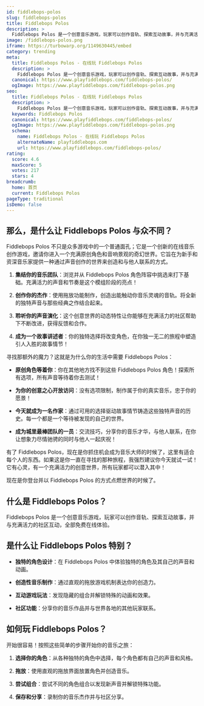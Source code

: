 ```yaml
---
id: fiddlebops-polos
slug: fiddlebops-polos
title: Fiddlebops Polos
description: >
  Fiddlebops Polos 是一个创意音乐游戏，玩家可以创作音轨、探索互动故事，并与充满活力的社区互动，全部免费在线体验。
image: /fiddlebops-polos.png
iframe: https://turbowarp.org/1149630445/embed
category: trending
meta:
  title: Fiddlebops Polos - 在线玩 Fiddlebops Polos
  description: >
    Fiddlebops Polos 是一个创意音乐游戏，玩家可以创作音轨、探索互动故事，并与充满活力的社区互动，全部免费在线体验。
  canonical: https://www.playfiddlebops.com/fiddlebops-polos/
  ogImage: https://www.playfiddlebops.com/fiddlebops-polos.png
seo:
  title: Fiddlebops Polos - 在线玩 Fiddlebops Polos
  description: >
    Fiddlebops Polos 是一个创意音乐游戏，玩家可以创作音轨、探索互动故事，并与充满活力的社区互动，全部免费在线体验。
  keywords: Fiddlebops Polos
  canonical: https://www.playfiddlebops.com/fiddlebops-polos/
  ogImage: https://www.playfiddlebops.com/fiddlebops-polos.png
  schema:
    name: Fiddlebops Polos - 在线玩 Fiddlebops Polos
    alternateName: playfiddlebops.com
    url: https://www.playfiddlebops.com/fiddlebops-polos/
rating:
  score: 4.6
  maxScore: 5
  votes: 217
  stars: 4
breadcrumb:
  home: 首页
  current: Fiddlebops Polos
pageType: traditional
isDemo: false
---
```


## 那么，是什么让 Fiddlebops Polos 与众不同？

Fiddlebops Polos 不只是众多游戏中的一个普通面孔；它是一个创新的在线音乐创作游戏，邀请你进入一个充满原创角色和音响景观的奇幻世界。它旨在为新手和资深音乐家提供一种通过声音创作的世界来创造和与他人联系的方式。

1. **集结你的音乐团队**：浏览并从 Fiddlebops Polos 角色阵容中挑选来打下基础。充满活力的声音和节奏是这个模组阶段的亮点！

1. **创作你的杰作**：使用拖放功能制作，创造出能触动你音乐灵魂的音轨。将全新的独特声音与那些经典之作结合起来。

1. **聆听你的声音演化**：这个创意世界的动态特性让你能够在充满活力的社区帮助下不断改进，获得反馈和合作。

1. **成为一个故事讲述者**：你的独特选择将改变角色，在你独一无二的旅程中塑造引人入胜的故事情节！

寻找那额外的魔力？这就是为什么你的生活中需要 Fiddlebops Polos：

- **原创角色等着你**：你在其他地方找不到这些 Fiddlebops Polos 角色！探索所有选项，所有声音等待着你去测试！

- **为你的创意之心开放访问**：没有选项限制，制作属于你的真实音乐，忠于你的愿景！

- **今天就成为一名作家**：通过可用的选择驱动故事情节铸造这些独特声音的历史。每一个都是一个等待被发现的自己的世界。

- **成为城里最棒团队的一员**：交流技巧，分享你的音乐才华，与他人联系，在你让想象力尽情驰骋的同时与他人一起庆祝！

有了 Fiddlebops Polos，现在是你抓住机会成为音乐大师的时候了，这里有适合每个人的东西。如果这是你一直在寻找的那种旅程，我强烈建议你今天就试一试！它有心灵，有一个充满活力的创意世界，所有玩家都可以潜入其中！

现在是你登台并以 Fiddlebops Polos 的方式点燃世界的时候了。

## 什么是 Fiddlebops Polos？

Fiddlebops Polos 是一个创意音乐游戏，玩家可以创作音轨、探索互动故事，并与充满活力的社区互动，全部免费在线体验。

## 是什么让 Fiddlebops Polos 特别？

- **独特的角色设计**：在 Fiddlebops Polos 中体验独特的角色及其自己的声音和动画。

- **创造性音乐制作**：通过直观的拖放游戏机制表达你的创造力。

- **互动游戏玩法**：发现隐藏的组合并解锁特殊的动画和效果。

- **社区功能**：分享你的音乐作品并与世界各地的其他玩家联系。

## 如何玩 Fiddlebops Polos？

开始很容易！按照这些简单的步骤开始你的音乐之旅：

1. **选择你的角色**：从各种独特的角色中选择，每个角色都有自己的声音和风格。

1. **拖放**：使用直观的拖放界面放置角色并创造音乐。

1. **尝试组合**：尝试不同的角色组合以发现新声音并解锁特殊功能。

1. **保存和分享**：录制你的音乐杰作并与社区分享。